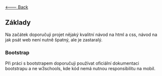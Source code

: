 [<--- Back](https://github.com/slanja/GPOA_BOYZ/blob/main/README.md)

## Základy
Na začátek doporučuji projet nějaký kvalitní návod na html a css, návod na jak psát web není nutně špatný, ale je zastaralý.

### Bootstrap
Při práci s bootstrapem doporučuji používat oficiální dokumentaci bootstrapu a ne w3schools, kde kód nemá nutnou responsibilitu na mobil.
